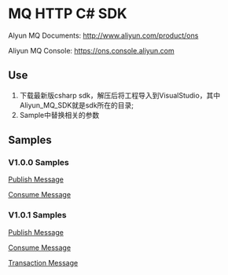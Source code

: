 # MQ HTTP C# SDK  
Alyun MQ Documents: http://www.aliyun.com/product/ons

Aliyun MQ Console: https://ons.console.aliyun.com  

## Use

1. 下载最新版csharp sdk，解压后将工程导入到VisualStudio，其中Aliyun_MQ_SDK就是sdk所在的目录;
2. Sample中替换相关的参数

## Samples

### V1.0.0 Samples
[Publish Message](https://github.com/aliyunmq/mq-http-samples/blob/master/csharp/producer.cs)

[Consume Message](https://github.com/aliyunmq/mq-http-samples/blob/master/csharp/consumer.cs)

### V1.0.1 Samples
[Publish Message](https://github.com/aliyunmq/mq-http-samples/tree/101-dev/csharp/producer.cs)

[Consume Message](https://github.com/aliyunmq/mq-http-samples/tree/101-dev/csharp/consumer.cs)

[Transaction Message](https://github.com/aliyunmq/mq-http-samples/tree/101-dev/csharp/trans_producer.cs)
